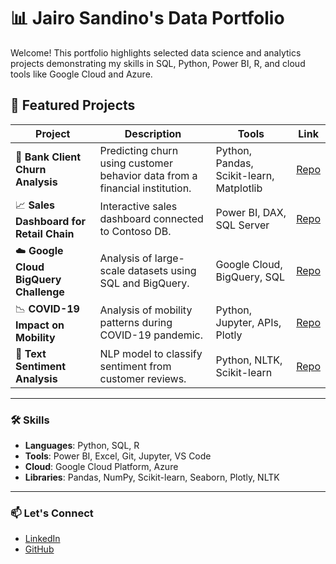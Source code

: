# 📊 Jairo Sandino's Data Portfolio

Welcome! This portfolio highlights selected data science and analytics projects demonstrating my skills in SQL, Python, Power BI, R, and cloud tools like Google Cloud and Azure.

## 🚀 Featured Projects

| Project | Description | Tools | Link |
|--------|-------------|-------|------|
| 🏦 **Bank Client Churn Analysis** | Predicting churn using customer behavior data from a financial institution. | Python, Pandas, Scikit-learn, Matplotlib | [Repo](https://github.com/jisandino/bank-churn-prediction) |
| 📈 **Sales Dashboard for Retail Chain** | Interactive sales dashboard connected to Contoso DB. | Power BI, DAX, SQL Server | [Repo](https://github.com/jisandino/contoso-dashboard) |
| ☁️ **Google Cloud BigQuery Challenge** | Analysis of large-scale datasets using SQL and BigQuery. | Google Cloud, BigQuery, SQL | [Repo](https://github.com/jisandino/gcloud-challenge) |
| 📉 **COVID-19 Impact on Mobility** | Analysis of mobility patterns during COVID-19 pandemic. | Python, Jupyter, APIs, Plotly | [Repo](https://github.com/jisandino/covid19-mobility-analysis) |
| 🧠 **Text Sentiment Analysis** | NLP model to classify sentiment from customer reviews. | Python, NLTK, Scikit-learn | [Repo](https://github.com/jisandino/sentiment-nlp) |

---

### 🛠 Skills

- **Languages**: Python, SQL, R
- **Tools**: Power BI, Excel, Git, Jupyter, VS Code
- **Cloud**: Google Cloud Platform, Azure
- **Libraries**: Pandas, NumPy, Scikit-learn, Seaborn, Plotly, NLTK

---

### 📫 Let's Connect

- [LinkedIn](https://www.linkedin.com/in/jairosandino/)
- [GitHub](https://github.com/jisandino)

